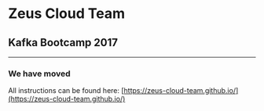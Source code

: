 # Zeus Cloud Team
## Kafka Bootcamp 2017
---
### We have moved
All instructions can be found here: [https://zeus-cloud-team.github.io/](https://zeus-cloud-team.github.io/)